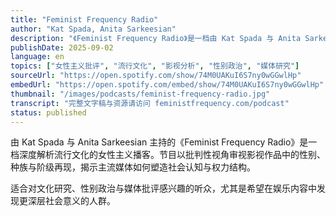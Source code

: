 ```yaml
---
title: "Feminist Frequency Radio"
author: "Kat Spada, Anita Sarkeesian"
description: "《Feminist Frequency Radio》是一档由 Kat Spada 与 Anita Sarkeesian 主持的播客，专注于从女性主义视角批判流行文化。节目每周探讨电影、电视剧与电子游戏中的性别表现、权力结构与社会隐喻，内容涵盖从好莱坞大片到冷门经典。主持人常邀请嘉宾共同分析作品中的性别刻板印象、种族与阶级问题，并结合时事与文化趋势展开深度对话。节目风格犀利、知识密度高，深受媒体研究者与女性主义社群喜爱，评分高达 4.8（101 条评论）。"
publishDate: 2025-09-02
language: en
topics: ["女性主义批评", "流行文化", "影视分析", "性别政治", "媒体研究"]
sourceUrl: "https://open.spotify.com/show/74M0UAKuI6S7ny0wGGwlHp"
embedUrl: "https://open.spotify.com/embed/show/74M0UAKuI6S7ny0wGGwlHp"
thumbnail: "/images/podcasts/feminist-frequency-radio.jpg"
transcript: "完整文字稿与资源请访问 feministfrequency.com/podcast"
status: published
---
```


由 Kat Spada 与 Anita Sarkeesian 主持的《Feminist Frequency Radio》是一档深度解析流行文化的女性主义播客。节目以批判性视角审视影视作品中的性别、种族与阶级再现，揭示主流媒体如何塑造社会认知与权力结构。

适合对文化研究、性别政治与媒体批评感兴趣的听众，尤其是希望在娱乐内容中发现更深层社会意义的人群。
